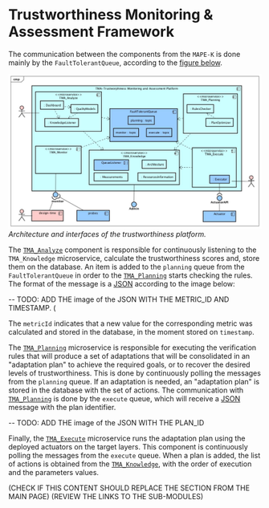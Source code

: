 #  Trustworthiness Monitoring &amp; Assessment Framework

The communication between the components from the `MAPE-K` is done mainly by the `FaultTolerantQueue`, according to the [figure below](../architecture/diagrams/TMA-Platform_Detailed_Architecture.jpg).

*![High level architecture of TMA Framework](../architecture/diagrams/TMA-Platform_Detailed_Architecture.jpg) Architecture and interfaces of the trustworthiness platform.*

The [`TMA_Analyze`](#tma_analyze) component is responsible for continuously listening to the `TMA_Knowledge` microservice, calculate the trustworthiness scores and, store them on the database. An item is added to the `planning` queue from the `FaultTolerantQueue` in order to the [`TMA_Planning`](#tma_planning) starts checking the rules. The format of the message is a [JSON](interface/atmosphere_tma-p_schema.json) according to the image below:

-- TODO: ADD THE image of the JSON WITH THE METRIC_ID AND TIMESTAMP. (

The `metricId` indicates that a new value for the corresponding metric was calculated and stored in the database, in the moment stored on `timestamp`.

The [`TMA_Planning`](#tma_planning) microservice is responsible for executing the verification rules that will produce a set of adaptations that will be consolidated in an "adaptation plan" to achieve the required goals, or to recover the desired levels of trustworthiness. This is done by continuously polling the messages from the `planning` queue. If an adaptation is needed, an "adaptation plan" is stored in the database with the set of actions. The communication with [`TMA_Planning`](#tma_planning) is done by the `execute` queue, which will receive a [JSON](interface/atmosphere_tma-e_schema.json) message with the plan identifier.

-- TODO: ADD THE image of the JSON WITH THE PLAN_ID

Finally, the [`TMA_Execute`](#tma_execute) microservice runs the adaptation plan using the deployed actuators on the target layers. This component is continuously polling the messages from the `execute` queue. When a plan is added, the list of actions is obtained from the [`TMA_Knowledge`](#tma_knowledge), with the order of execution and the parameters values.

(CHECK IF THIS CONTENT SHOULD REPLACE THE SECTION FROM THE MAIN PAGE)
(REVIEW THE LINKS TO THE SUB-MODULES)
